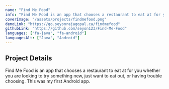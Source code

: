 ```yaml
---
name: "Find Me Food"
info: "Find Me Food is an app that chooses a restaurant to eat at for you whether you are looking to try something new, just want to eat out, or having trouble choosing. This was my first Android app."
coverImage: "/assets/projects/findmefood.png"
demoLink: "https://go.seyonrajagopal.ca/findmefood"
githubLink: "https://github.com/seyon123/Find-Me-Food"
languages: ["fa-java", "fa-android"]
languagesAlt: ["Java", "Android"]
---
```


## Project Details

Find Me Food is an app that chooses a restaurant to eat at for you whether you are looking to try something new, just want to eat out, or having trouble choosing. This was my first Android app.

